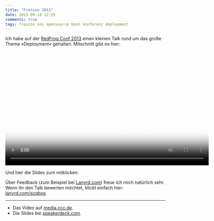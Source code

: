 ```yaml
---
title: "Froscon 2013"
date: 2013-09-18 12:55
comments: true
tags: froscon oss opensource bonn konferenz deployment
---
```

Ich habe auf der [RedFrog Conf 2013](http://ruby.froscon.de) einen kleinen Talk rund um das große Thema »Deployment« gehalten.
Mitschnitt gibt es hier:

<video width="640" height="360" poster="http://static.media.ccc.de/media/conferences/froscon/2013/hs6_-_2013-08-24_15_15_-_deployment_ohne_ziepen_-_sebastian_schulze_-_1266_preview.jpg" controls="controls" class="video">
 <source src="http://cdn.media.ccc.de/events/froscon/2013/webm/hs6_-_2013-08-24_15_15_-_deployment_ohne_ziepen_-_sebastian_schulze_-_1266.webm" type="video/webm">
 <source src="http://cdn.media.ccc.de/events/froscon/2013/mp4/hs6_-_2013-08-24_15_15_-_deployment_ohne_ziepen_-_sebastian_schulze_-_1266.mp4" type="video/mp4">
</video>

Und hier die Slides zum mitklicken:

<script async class="speakerdeck-embed" data-id="1163a260028d0131bd093626fb0150fd" data-ratio="1.29456384323641" src="//speakerdeck.com/assets/embed.js"></script>

Über Feedback (zum Beispiel bei [Lanyrd.com](http://lanyrd.com/2013/redfrogconf/scqbxg/)) freue ich mich natürlich sehr. Wenn ihr den Talk bewerten möchtet, 
klickt einfach hier: [lanyrd.com/scqbxg](https://lanyrd.com/scqbxg).

<hr/>

* Das Video auf [media.ccc.de](http://media.ccc.de/browse/conferences/froscon/2013/hs6_-_2013-08-24_15:15_-_deployment_ohne_ziepen_-_sebastian_schulze_-_1266.html#).
* Die Slides bei [speakerdeck.com](https://speakerdeck.com/bascht/deployment-ohne-ziepen).

